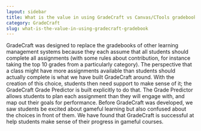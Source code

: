 ```yaml
---
layout: sidebar
title: What is the value in using GradeCraft vs Canvas/CTools gradebook?
category: GradeCraft
slug: what-is-the-value-in-using-gradecraft-gradebook
---
```


GradeCraft was designed to replace the gradebooks of other learning management systems because they each assume that all students should complete all assignments (with some rules about contribution, for instance taking the top 10 grades from a particularly category). The perspective that a class might have more assignments available than students should actually complete is what we have built GradeCraft around. With the creation of this choice, students then need support to make sense of it; the GradeCraft Grade Predictor is built explicitly to do that. The Grade Predictor allows students to plan each assignment than they will engage with, and map out their goals for performance. Before GradeCraft was developed, we saw students be excited about gameful learning but also confused about the choices in front of them. We have found that GradeCraft is successful at help students make sense of their progress in gameful courses.
